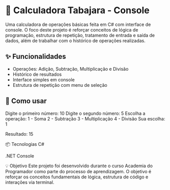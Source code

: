 # 🧮 Calculadora Tabajara - Console

Uma calculadora de operações básicas feita em C# com interface de console. O foco deste projeto é reforçar conceitos de lógica de programação, estrutura de repetição, tratamento de entrada e saída de dados, além de trabalhar com o histórico de operações realizadas.

## ✨ Funcionalidades

- Operações: Adição, Subtração, Multiplicação e Divisão
- Histórico de resultados
- Interface simples em console
- Estrutura de repetição com menu de seleção

## 🚀 Como usar

Digite o primeiro número: 10
Digite o segundo número: 5
Escolha a operação:
1 - Soma
2 - Subtração
3 - Multiplicação
4 - Divisão
Sua escolha: 1

Resultado: 15

📦 Tecnologias
C#

.NET Console

💡 Objetivo
Este projeto foi desenvolvido durante o curso Academia do Programador como parte do processo de aprendizagem. O objetivo é reforçar os conceitos fundamentais de lógica, estrutura de código e interações via terminal.

